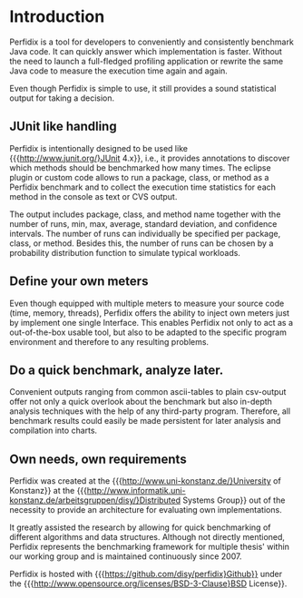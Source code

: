 <!--~
~
~~ Copyright (c) 2011, University of Konstanz, Distributed Systems Group
~~ All rights reserved.
~~
~~ Redistribution and use in source and binary forms, with or without
~~ modification, are permitted provided that the following conditions are met:
~~     * Redistributions of source code must retain the above copyright
~~       notice, this list of conditions and the following disclaimer.
~~     * Redistributions in binary form must reproduce the above copyright
~~       notice, this list of conditions and the following disclaimer in the
~~       documentation and/or other materials provided with the distribution.
~~     * Neither the name of the University of Konstanz nor the
~~       names of its contributors may be used to endorse or promote products
~~       derived from this software without specific prior written permission.
~~
~~ THIS SOFTWARE IS PROVIDED BY THE COPYRIGHT HOLDERS AND CONTRIBUTORS "AS IS" AND
~~ ANY EXPRESS OR IMPLIED WARRANTIES, INCLUDING, BUT NOT LIMITED TO, THE IMPLIED
~~ WARRANTIES OF MERCHANTABILITY AND FITNESS FOR A PARTICULAR PURPOSE ARE
~~ DISCLAIMED. IN NO EVENT SHALL <COPYRIGHT HOLDER> BE LIABLE FOR ANY
~~ DIRECT, INDIRECT, INCIDENTAL, SPECIAL, EXEMPLARY, OR CONSEQUENTIAL DAMAGES
~~ (INCLUDING, BUT NOT LIMITED TO, PROCUREMENT OF SUBSTITUTE GOODS OR SERVICES;
~~ LOSS OF USE, DATA, OR PROFITS; OR BUSINESS INTERRUPTION) HOWEVER CAUSED AND
~~ ON ANY THEORY OF LIABILITY, WHETHER IN CONTRACT, STRICT LIABILITY, OR TORT
~~ (INCLUDING NEGLIGENCE OR OTHERWISE) ARISING IN ANY WAY OUT OF THE USE OF THIS
~~ SOFTWARE, EVEN IF ADVISED OF THE POSSIBILITY OF SUCH DAMAGE.
~~
-->

Introduction
==========

Perfidix is a tool for developers to conveniently and 
consistently benchmark Java code. It can quickly answer which 
implementation is faster. Without the need to launch a full-fledged 
profiling application or rewrite the same Java code to 
measure the execution time again and again.

Even though Perfidix is simple to use, it still provides a sound 
statistical output for taking a decision.

JUnit like handling
----------

Perfidix is intentionally designed to be used like 
{{{http://www.junit.org/}JUnit 4.x}}, 
i.e., it provides annotations to discover which methods should be 
benchmarked how many times. The eclipse plugin or custom 
code allows to run a package, class, or method as a Perfidix 
benchmark and to collect the execution time statistics for each 
method in the console as text or CVS output.

The output includes package, class, and method name together 
with the number of runs, min, max, average, standard 
deviation, and confidence intervals. The number of runs 
can individually be specified per package, class, or method. 
Besides this, the number of runs can be chosen by a probability 
distribution function to simulate typical workloads.

Define your own meters
----------

Even though equipped with multiple meters to measure your source code (time, memory, threads),
Perfidix offers the ability to inject own meters just by implement one single Interface.
This enables Perfidix not only to act as a out-of-the-box usable tool, but also to be adapted to
the specific program environment and therefore to any resulting problems. 

Do a quick benchmark, analyze later.
----------

Convenient outputs ranging from common ascii-tables to plain csv-output offer not only a quick
overlook about the benchmark but also in-depth analysis techniques with the help of any third-party
program. Therefore, all benchmark results could easily be made persistent for later analysis and 
compilation into charts. 

Own needs, own requirements
----------

Perfidix was created at the 
{{{http://www.uni-konstanz.de/}University of Konstanz}} at the 
{{{http://www.informatik.uni-konstanz.de/arbeitsgruppen/disy/}Distributed Systems Group}} out of the necessity
to provide an architecture for evaluating own implementations. 

It greatly assisted the research by allowing for quick benchmarking of different algorithms and data structures. 
Although not directly mentioned, Perfidix represents the benchmarking framework for multiple thesis' within
our working group and is maintained continuously since 2007.

Perfidix is hosted with {{{https://github.com/disy/perfidix}Github}} under the {{{http://www.opensource.org/licenses/BSD-3-Clause}BSD License}}.
